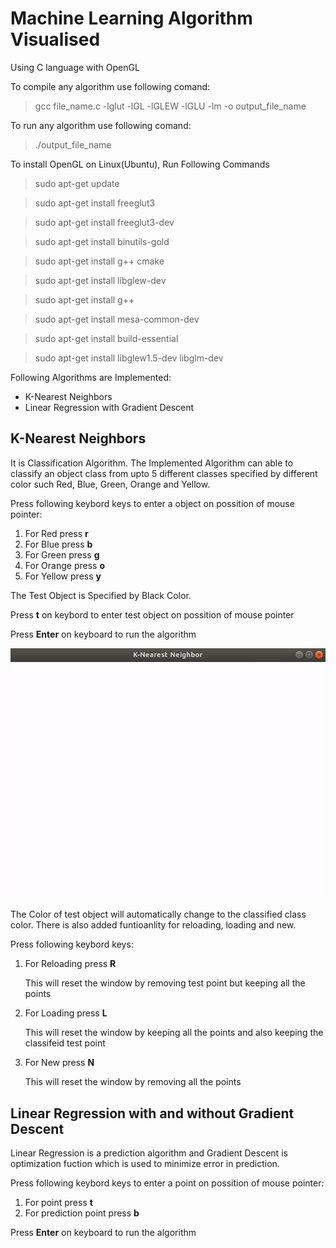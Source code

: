 # Machine Learning Algorithm Visualised

Using C language with OpenGL

To compile any algorithm use following comand:
 >gcc file_name.c -lglut -lGL -lGLEW -lGLU -lm -o output_file_name
 
To run any algorithm use following comand:
 >./output_file_name

To install OpenGL on Linux(Ubuntu), Run Following Commands
 >sudo apt-get update

 >sudo apt-get install freeglut3

 >sudo apt-get install freeglut3-dev

 >sudo apt-get install binutils-gold

 >sudo apt-get install g++ cmake

 >sudo apt-get install libglew-dev

 >sudo apt-get install g++

 >sudo apt-get install mesa-common-dev

 >sudo apt-get install build-essential

 >sudo apt-get install libglew1.5-dev libglm-dev 

Following Algorithms are Implemented:
 * K-Nearest Neighbors
 * Linear Regression with Gradient Descent

## K-Nearest Neighbors
It is Classification Algorithm.
The Implemented Algorithm can able to classify an object class from upto 5 different classes specified by different color such Red, Blue, Green, Orange and Yellow.

Press following keybord keys to enter a object on possition of mouse pointer:
1. For Red press **r**
2. For Blue press **b**
3. For Green press **g**
4. For Orange press **o**    
5. For Yellow press **y**

The Test Object is Specified by Black Color.

Press **t** on keybord to enter test object on possition of mouse pointer

Press **Enter** on keyboard to run the algorithm 

![Run](./Images/knn.gif)

The Color of test object will automatically change to the classified class color. There is also added funtioanlity for reloading, loading and new.

Press following keybord keys:
1. For Reloading press **R**

    This will reset the window by removing test point but keeping all the points
2. For Loading press **L**

    This will reset the window by keeping all the points and also keeping the classifeid test point
3. For New press **N**

    This will reset the window by removing all the points

## Linear Regression with and without Gradient Descent
Linear Regression is a prediction algorithm and Gradient Descent is optimization fuction which is used to minimize error in prediction.

Press following keybord keys to enter a point on possition of mouse pointer:
1. For point press **t**
2. For prediction point press **b**

Press **Enter** on keyboard to run the algorithm
